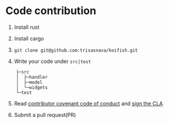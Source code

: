 # Code contribution

1. Install rust 

2. Install cargo

3. `git clone git@github.com:trisasnava/koifish.git` 

4. Write your code under `src|test`

```tree
    ├─src
    │  ├─handler
    │  ├─model
    │  └─widgets
    └─test
```

5. Read [contributor covenant code of conduct](CODE_OF_CONDUCT.md) and [sign the CLA](https://cla-assistant.io/trisasnava/koifish)

6. Submit a pull request(PR)